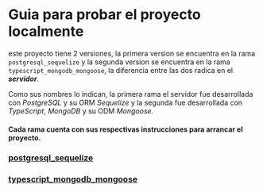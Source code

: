# Guia para probar el proyecto localmente

este proyecto tiene 2 versiones, la primera version se encuentra en la rama `postgresql_sequelize` y la segunda version se encuentra en la rama `typescript_mongodb_mongoose`, la diferencia entre las dos radica en el ***servidor***.

Como sus nombres lo indican, la primera rama el servidor fue desarrollada con _PostgreSQL_ y su ORM _Sequelize_ y la segunda fue desarrollada con _TypeScript_, _MongoDB_ y su ODM _Mongoose._

#### Cada rama cuenta con sus respectivas instrucciones para arrancar el proyecto.

### [postgresql_sequelize](https://github.com/Calvinuhh/prueba_tecnica_comics/tree/postgresql_sequelize)

### [typescript_mongodb_mongoose](https://github.com/Calvinuhh/prueba_tecnica_comics/tree/typescript_mongodb_mongoose)
